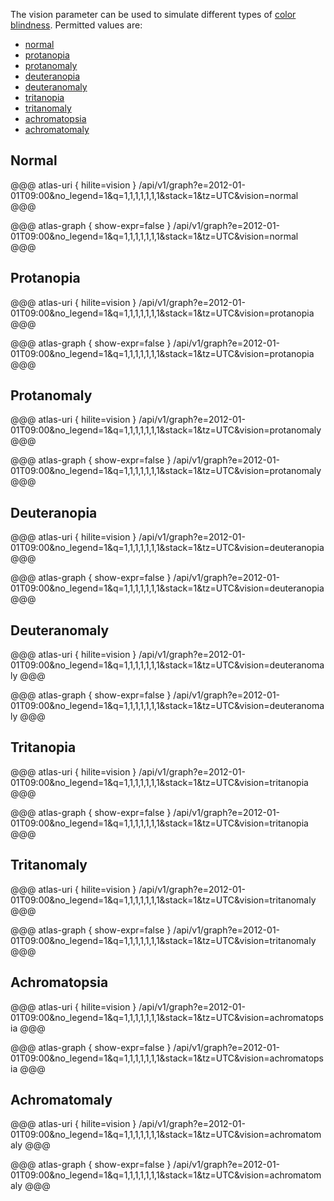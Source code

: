 The vision parameter can be used to simulate different types of
[color blindness](http://www.colourblindawareness.org/colour-blindness/types-of-colour-blindness/).
Permitted values are:

* [normal](#normal)
* [protanopia](#protanopia)
* [protanomaly](#protanomaly)
* [deuteranopia](#deuteranopia)
* [deuteranomaly](#deuteranomaly)
* [tritanopia](#tritanopia)
* [tritanomaly](#tritanomaly)
* [achromatopsia](#achromatopsia)
* [achromatomaly](#achromatomaly)

## Normal

@@@ atlas-uri { hilite=vision }
/api/v1/graph?e=2012-01-01T09:00&no_legend=1&q=1,1,1,1,1,1,1&stack=1&tz=UTC&vision=normal
@@@

@@@ atlas-graph { show-expr=false }
/api/v1/graph?e=2012-01-01T09:00&no_legend=1&q=1,1,1,1,1,1,1&stack=1&tz=UTC&vision=normal
@@@

## Protanopia

@@@ atlas-uri { hilite=vision }
/api/v1/graph?e=2012-01-01T09:00&no_legend=1&q=1,1,1,1,1,1,1&stack=1&tz=UTC&vision=protanopia
@@@

@@@ atlas-graph { show-expr=false }
/api/v1/graph?e=2012-01-01T09:00&no_legend=1&q=1,1,1,1,1,1,1&stack=1&tz=UTC&vision=protanopia
@@@

## Protanomaly

@@@ atlas-uri { hilite=vision }
/api/v1/graph?e=2012-01-01T09:00&no_legend=1&q=1,1,1,1,1,1,1&stack=1&tz=UTC&vision=protanomaly
@@@

@@@ atlas-graph { show-expr=false }
/api/v1/graph?e=2012-01-01T09:00&no_legend=1&q=1,1,1,1,1,1,1&stack=1&tz=UTC&vision=protanomaly
@@@

## Deuteranopia

@@@ atlas-uri { hilite=vision }
/api/v1/graph?e=2012-01-01T09:00&no_legend=1&q=1,1,1,1,1,1,1&stack=1&tz=UTC&vision=deuteranopia
@@@

@@@ atlas-graph { show-expr=false }
/api/v1/graph?e=2012-01-01T09:00&no_legend=1&q=1,1,1,1,1,1,1&stack=1&tz=UTC&vision=deuteranopia
@@@

## Deuteranomaly

@@@ atlas-uri { hilite=vision }
/api/v1/graph?e=2012-01-01T09:00&no_legend=1&q=1,1,1,1,1,1,1&stack=1&tz=UTC&vision=deuteranomaly
@@@

@@@ atlas-graph { show-expr=false }
/api/v1/graph?e=2012-01-01T09:00&no_legend=1&q=1,1,1,1,1,1,1&stack=1&tz=UTC&vision=deuteranomaly
@@@

## Tritanopia

@@@ atlas-uri { hilite=vision }
/api/v1/graph?e=2012-01-01T09:00&no_legend=1&q=1,1,1,1,1,1,1&stack=1&tz=UTC&vision=tritanopia
@@@

@@@ atlas-graph { show-expr=false }
/api/v1/graph?e=2012-01-01T09:00&no_legend=1&q=1,1,1,1,1,1,1&stack=1&tz=UTC&vision=tritanopia
@@@

## Tritanomaly

@@@ atlas-uri { hilite=vision }
/api/v1/graph?e=2012-01-01T09:00&no_legend=1&q=1,1,1,1,1,1,1&stack=1&tz=UTC&vision=tritanomaly
@@@

@@@ atlas-graph { show-expr=false }
/api/v1/graph?e=2012-01-01T09:00&no_legend=1&q=1,1,1,1,1,1,1&stack=1&tz=UTC&vision=tritanomaly
@@@

## Achromatopsia

@@@ atlas-uri { hilite=vision }
/api/v1/graph?e=2012-01-01T09:00&no_legend=1&q=1,1,1,1,1,1,1&stack=1&tz=UTC&vision=achromatopsia
@@@

@@@ atlas-graph { show-expr=false }
/api/v1/graph?e=2012-01-01T09:00&no_legend=1&q=1,1,1,1,1,1,1&stack=1&tz=UTC&vision=achromatopsia
@@@

## Achromatomaly

@@@ atlas-uri { hilite=vision }
/api/v1/graph?e=2012-01-01T09:00&no_legend=1&q=1,1,1,1,1,1,1&stack=1&tz=UTC&vision=achromatomaly
@@@

@@@ atlas-graph { show-expr=false }
/api/v1/graph?e=2012-01-01T09:00&no_legend=1&q=1,1,1,1,1,1,1&stack=1&tz=UTC&vision=achromatomaly
@@@
